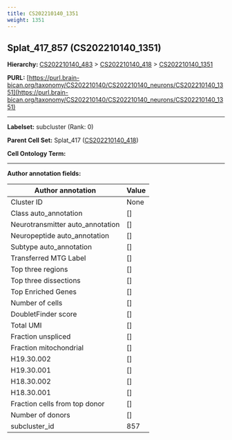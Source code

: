 ```yaml
---
title: CS202210140_1351
weight: 1351
---
```

## Splat_417_857 (CS202210140_1351)
<b>Hierarchy: </b>
[CS202210140_483](../CS202210140_483) >
[CS202210140_418](../CS202210140_418) >
[CS202210140_1351](../CS202210140_1351)

**PURL:** [https://purl.brain-bican.org/taxonomy/CS202210140/CS202210140_neurons/CS202210140_1351](https://purl.brain-bican.org/taxonomy/CS202210140/CS202210140_neurons/CS202210140_1351)

---


**Labelset:** subcluster (Rank: 0)

**Parent Cell Set:** Splat_417 ([CS202210140_418](../CS202210140_418))



**Cell Ontology Term:** 

[MARKER GENES.]: #


---

[TRANSFERRED ANNOTATIONS.]: #


[AUTHOR ANNOTATION FIELDS.]: #


**Author annotation fields:**

| Author annotation | Value |
|-------------------|-------|
|Cluster ID|None|
|Class auto_annotation|[]|
|Neurotransmitter auto_annotation|[]|
|Neuropeptide auto_annotation|[]|
|Subtype auto_annotation|[]|
|Transferred MTG Label|[]|
|Top three regions|[]|
|Top three dissections|[]|
|Top Enriched Genes|[]|
|Number of cells|[]|
|DoubletFinder score|[]|
|Total UMI|[]|
|Fraction unspliced|[]|
|Fraction mitochondrial|[]|
|H19.30.002|[]|
|H19.30.001|[]|
|H18.30.002|[]|
|H18.30.001|[]|
|Fraction cells from top donor|[]|
|Number of donors|[]|
|subcluster_id|857|
